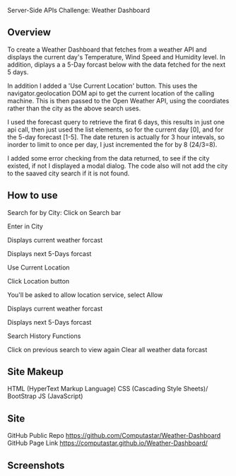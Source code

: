 Server-Side APIs Challenge: Weather Dashboard

## Overview
To create a Weather Dashboard that fetches from a weather API and displays the current day's Temperature, Wind Speed and Humidity level. In addition, diplays a a 5-Day forcast below with the data fetched for the next 5 days.

In addition I added a 'Use Current Location' button. This uses the navigator.geolocation DOM api to get the current location of the calling machine. This is then passed to the Open Weather API, using the coordiates rather than the city as the above search uses.

I used the forecast query to retrieve the firat 6 days, this results in just one api call, then just used the list elements, so for the current day [0], and for the 5-day forecast [1-5]. The date returen is actually for 3 hour intevals, so inorder to limit to once per day, I just incremented the for by 8 (24/3=8).

I added some error checking from the data returned, to see if the city existed, if not I displayed a modal dialog. The code also will not add the city to the saaved city search if it is not found.


## How to use
Search for by City:
Click on Search bar

Enter in City

Displays current weather forcast

Displays next 5-Days forcast

Use Current Location

Click Location button

You'll be asked to allow location service, select Allow

Displays current weather forcast

Displays next 5-Days forcast

Search History Functions

Click on previous search to view again
Clear all weather data forcast

## Site Makeup
HTML (HyperText Markup Language)
CSS (Cascading Style Sheets)/ BootStrap
JS (JavaScript)

## Site
GitHub Public Repo
https://github.com/Computastar/Weather-Dashboard
GitHub Page Link
https://computastar.github.io/Weather-Dashboard/

## Screenshots
